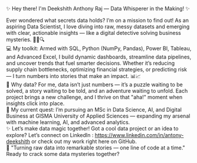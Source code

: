 ✨ Hey there! I'm Deekshith Anthony Raj — Data Whisperer in the Making! ✨
<br>

Ever wondered what secrets data holds? I’m on a mission to find out! As an aspiring Data Scientist, I love diving into raw, messy datasets and emerging with clear, actionable insights — like a digital detective solving business mysteries. 🕵️‍♂️🔍
<br>
💻 My toolkit:
Armed with SQL, Python (NumPy, Pandas), Power BI, Tableau, and Advanced Excel, I build dynamic dashboards, streamline data pipelines, and uncover trends that fuel smarter decisions. Whether it’s reducing supply chain bottlenecks, optimizing financial strategies, or predicting risk — I turn numbers into stories that make an impact. 📊📈
<br>
🎯 Why data?
For me, data isn’t just numbers — it’s a puzzle waiting to be solved, a story waiting to be told, and an adventure waiting to unfold. Each project brings a new challenge, and I thrive on that "aha!" moment when insights click into place.
<br>
🚀 My current quest:
I’m pursuing an MSc in Data Science, AI, and Digital Business at GISMA University of Applied Sciences — expanding my arsenal with machine learning, AI, and advanced analytics.
<br>
✨ Let’s make data magic together!
Got a cool data project or an idea to explore? Let’s connect on LinkedIn : https://www.linkedin.com/in/antony-deekshith or check out my work right here on GitHub.
<br>
🔹 "Turning raw data into remarkable stories — one line of code at a time."
<br>
Ready to crack some data mysteries together?
